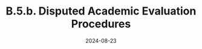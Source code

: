 ---
slug: /pages/vi-policies-for-middlebury-institute-online/vi-b-academic-policies/b-5-grades-credits-academic-policies/b-5-b-disputed-academic-evaluation-procedures
title: B.5.b. Disputed Academic Evaluation Procedures
date: 2024-08-23
---